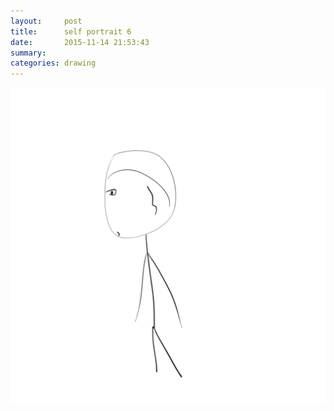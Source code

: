 ```yaml
---
layout:     post
title:      self portrait 6
date:       2015-11-14 21:53:43
summary:    
categories: drawing
---
```

![self portrait 6](/images/blog/self-portrait-6.png "not even frustrated")
